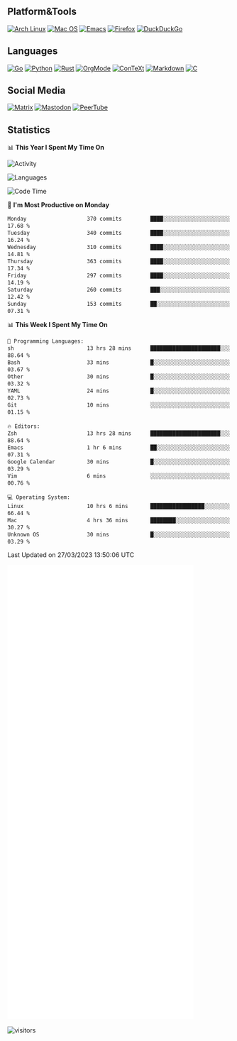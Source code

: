 ## Platform&Tools

[![Arch Linux](https://img.shields.io/badge/ArchLinux-1793D1?logo=arch-linux&logoColor=fff&style=flat-square)](https://archlinux.org/)
[![Mac OS](https://img.shields.io/badge/MacOS-000000?style=flat-square&logo=macos&logoColor=F0F0F0)](https://www.apple.com/macos/)
[![Emacs](https://img.shields.io/badge/Emacs-%237F5AB6.svg?&style=flat-square&logo=gnu-emacs&logoColor=white)](https://www.gnu.org/software/emacs/)
[![Firefox](https://img.shields.io/badge/Firefox-FF7139?style=flat-square&logo=Firefox-Browser&logoColor=white)](https://firefox.com/)
[![DuckDuckGo](https://img.shields.io/badge/DuckDuckGo-DE5833?style=flat-square&logo=DuckDuckGo&logoColor=white)](https://duckduckgo.com/)

## Languages

[![Go](https://img.shields.io/badge/Golang-%2300ADD8.svg?style=flat-square&logo=go&logoColor=white)](https://golang.org/)
[![Python](https://img.shields.io/badge/Python-3670A0?style=flat-square&logo=python&logoColor=ffdd54)](https://www.python.org/)
[![Rust](https://img.shields.io/badge/Rust-%23000000.svg?style=flat-square&logo=rust&logoColor=white)](https://www.rust-lang.org/)
[![OrgMode](https://img.shields.io/badge/OrgMode-%23000000.svg?style=flat-square&logo=org&logoColor=white)](https://orgmode.org/)
[![ConTeXt](https://img.shields.io/badge/ConTeXt-%23008080.svg?style=flat-square&logo=latex&logoColor=white)](https://contextgarden.net/)
[![Markdown](https://img.shields.io/badge/MarkDown-%23000000.svg?style=flat-square&logo=markdown&logoColor=white)](https://daringfireball.net/projects/markdown/)
[![C](https://img.shields.io/badge/C-%2300599C.svg?style=flat-square&logo=c&logoColor=white)](https://www.iso.org/standard/74528.html)

## Social Media
<!--[![Telegram](https://img.shields.io/badge/SteamedFish-2CA5E0?style=social&logo=telegram&logoColor=white)](https://t.me/SteamedFish)-->

[![Matrix](https://img.shields.io/badge/SteamedFish-2CA5E0?style=social&logo=matrix&logoColor=black)](https://matrix.to/#/@i:steamedfish.org)
[![Mastodon](https://img.shields.io/mastodon/follow/109596467238113271?domain=https%3A%2F%2Fmastodon.steamedfish.org%2F&style=social)](https://steamedfish.org/@SteamedFish)
[![PeerTube](https://img.shields.io/badge/PeerTube-23000000.svg?logo=peertube&style=social)](https://peertube.steamedfish.org/)

## Statistics


📊 **This Year I Spent My Time On** 

![Activity](https://wakatime.com/share/@SteamedFish/7529f30a-f1b7-40a4-8d09-e6d855cb7a13.png)

![Languages](https://wakatime.com/share/@SteamedFish/1c5e5366-0e9e-40d8-ac85-d630f61b69c6.svg)

<!--START_SECTION:waka-->
![Code Time](http://img.shields.io/badge/Code%20Time-2%2C376%20hrs%2058%20mins-blue)

📅 **I'm Most Productive on Monday** 

```text
Monday                   370 commits         ████░░░░░░░░░░░░░░░░░░░░░   17.68 % 
Tuesday                  340 commits         ████░░░░░░░░░░░░░░░░░░░░░   16.24 % 
Wednesday                310 commits         ████░░░░░░░░░░░░░░░░░░░░░   14.81 % 
Thursday                 363 commits         ████░░░░░░░░░░░░░░░░░░░░░   17.34 % 
Friday                   297 commits         ████░░░░░░░░░░░░░░░░░░░░░   14.19 % 
Saturday                 260 commits         ███░░░░░░░░░░░░░░░░░░░░░░   12.42 % 
Sunday                   153 commits         ██░░░░░░░░░░░░░░░░░░░░░░░   07.31 % 
```


📊 **This Week I Spent My Time On** 

```text
💬 Programming Languages: 
sh                       13 hrs 28 mins      ██████████████████████░░░   88.64 % 
Bash                     33 mins             █░░░░░░░░░░░░░░░░░░░░░░░░   03.67 % 
Other                    30 mins             █░░░░░░░░░░░░░░░░░░░░░░░░   03.32 % 
YAML                     24 mins             █░░░░░░░░░░░░░░░░░░░░░░░░   02.73 % 
Git                      10 mins             ░░░░░░░░░░░░░░░░░░░░░░░░░   01.15 % 

🔥 Editors: 
Zsh                      13 hrs 28 mins      ██████████████████████░░░   88.64 % 
Emacs                    1 hr 6 mins         ██░░░░░░░░░░░░░░░░░░░░░░░   07.31 % 
Google Calendar          30 mins             █░░░░░░░░░░░░░░░░░░░░░░░░   03.29 % 
Vim                      6 mins              ░░░░░░░░░░░░░░░░░░░░░░░░░   00.76 % 

💻 Operating System: 
Linux                    10 hrs 6 mins       █████████████████░░░░░░░░   66.44 % 
Mac                      4 hrs 36 mins       ████████░░░░░░░░░░░░░░░░░   30.27 % 
Unknown OS               30 mins             █░░░░░░░░░░░░░░░░░░░░░░░░   03.29 % 
```


 Last Updated on 27/03/2023 13:50:06 UTC
<!--END_SECTION:waka-->


![Metrics](https://github.com/SteamedFish/SteamedFish/blob/master/github-metrics.svg)


![visitors](https://visitor-badge.laobi.icu/badge?page_id=SteamedFish.SteamedFish)
